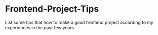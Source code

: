 # Frontend-Project-Tips
List some tips that how to make a good frontend project according to my experiences in the past few years.

